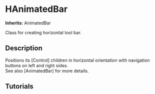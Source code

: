 # HAnimatedBar

**Inherits:** AnimatedBar
  
Class for creating horizontal tool bar.  

## Description 
  
Positions its [Control] children in horizontal orientation with navigation buttons on left and right sides.  
See also [AnimatedBar] for more details.  

## Tutorials 

	